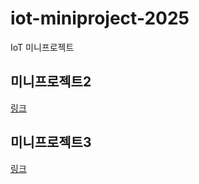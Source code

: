 # iot-miniproject-2025
IoT 미니프로젝트

## 미니프로젝트2
[링크](./miniproject2/README.md)

## 미니프로젝트3
[링크](./miniproject3/README.md)
